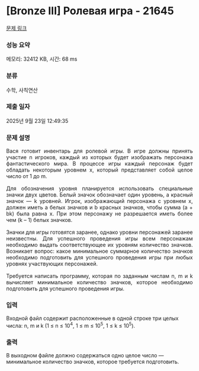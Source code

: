 # [Bronze III] Ролевая игра - 21645 

[문제 링크](https://www.acmicpc.net/problem/21645) 

### 성능 요약

메모리: 32412 KB, 시간: 68 ms

### 분류

수학, 사칙연산

### 제출 일자

2025년 9월 23일 12:49:35

### 문제 설명

<p class="a0" style="margin:12pt 0cm 0cm; text-align:justify">Вася готовит инвентарь для ролевой игры. В игре должны принять участие n игроков, каждый из которых будет изображать персонажа фантастического мира. В процессе игры каждый персонаж будет обладать некоторым уровнем x, который представляет собой целое число от 1 до m. </p>

<p class="a0" style="margin:12pt 0cm 0cm; text-align:justify">Для обозначения уровня планируется использовать специальные значки двух цветов. Белый значок обозначает один уровень, а красный значок — k уровней. Игрок, изображающий персонажа с уровнем x, должен иметь a белых значков и b красных значков, чтобы сумма (a + bk) была равна x. При этом персонажу не разрешается иметь более чем (k – 1) белых значков.</p>

<p class="a0" style="margin:12pt 0cm 0cm; text-align:justify">Значки для игры готовятся заранее, однако уровни персонажей заранее неизвестны. Для успешного проведения игры всем персонажам необходимо выдать соответствующее их уровням количество значков. Возникает вопрос: какое минимальное суммарное количество значков необходимо подготовить для успешного проведения игры при любых уровнях участвующих персонажей.</p>

<p class="a0" style="margin:12pt 0cm 0cm; text-align:justify">Требуется написать программу, которая по заданным числам n, m и k вычисляет минимальное количество значков, которое необходимо подготовить для успешного проведения игры.</p>

### 입력 

 <p>Входной файл содержит расположенные в одной строке три целых числа: n, m и k (1 ≤ n ≤ 10<sup>4</sup>, 1 ≤ m ≤ 10<sup>5</sup>, 1 ≤ k ≤ 10<sup>5</sup>).</p>

### 출력 

 <p>В выходном файле должно содержаться одно целое число — минимальное количество значков, которое требуется подготовить.</p>

